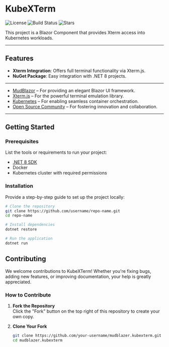 # KubeXTerm

![License](https://img.shields.io/badge/license-MIT-blue)
![Build Status](https://img.shields.io/github/actions/workflow/status/freeman412/MudBlazor.KubeXTerm/ci.yml)
![Stars](https://img.shields.io/github/stars/freeman412/MudBlazor.KubeXTerm)

This project is a Blazor Component that provides Xterm access into Kubernetes workloads.

---

## Features
- **Xterm Integration**: Offers full terminal functionality via Xterm.js.
- **NuGet Package**: Easy integration with .NET 8 projects.

---

- [MudBlazor](https://mudblazor.com/) – For providing an elegant Blazor UI framework.
- [Xterm.js](https://xtermjs.org/) – For the powerful terminal emulation library.
- [Kubernetes](https://kubernetes.io/) – For enabling seamless container orchestration.
- [Open Source Community](https://opensource.org/) – For fostering innovation and collaboration.

---

## Getting Started

### Prerequisites

List the tools or requirements to run your project:
- [.NET 8 SDK](https://dotnet.microsoft.com/download/dotnet/8.0)
- Docker
- Kubernetes cluster with required permissions

### Installation

Provide a step-by-step guide to set up the project locally:

```bash
# Clone the repository
git clone https://github.com/username/repo-name.git
cd repo-name

# Install dependencies
dotnet restore

# Run the application
dotnet run
```

## Contributing

We welcome contributions to KubeXTerm! Whether you're fixing bugs, adding new features, or improving documentation, your help is greatly appreciated.

### How to Contribute

1. **Fork the Repository**  
   Click the "Fork" button on the top right of this repository to create your own copy.

2. **Clone Your Fork**  
   ```bash
   git clone https://github.com/your-username/mudblazer.kubexterm.git
   cd mudblazer.kubexterm

